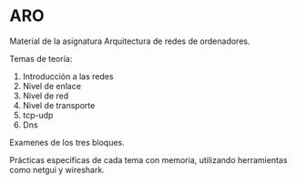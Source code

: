 # ARO
Material de la asignatura Arquitectura de redes de ordenadores. 

Temas de teoría:
1. Introducción a las redes
2. Nivel de enlace
3. Nivel de red
4. Nivel de transporte
5. tcp-udp 
6. Dns


Examenes de los tres bloques.


Prácticas especificas de cada tema con memoria, utilizando herramientas como netgui y wireshark.
